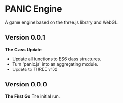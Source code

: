 # PANIC Engine
A game engine based on the three.js library and WebGL.

## Version 0.0.1
**The Class Update**
- Update all functions to ES6 class structures.
- Turn 'panic.js' into an aggregating module.
- Update to THREE v132

## Version 0.0.0
**The First Go**
The initial run.
